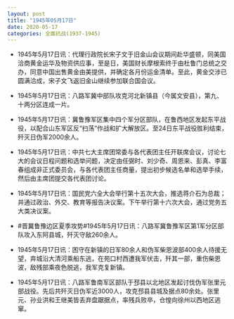 ```yaml
---
layout: post
title: "1945年05月17日"
date: 2020-05-17
categories: 全面抗战(1937-1945)
---
```


<meta name="referrer" content="no-referrer" />

- 1945年5月17日讯：代理行政院长宋子文于旧金山会议期间赴华盛顿，同美国洽商黄金运华及物资供应事，至是日，美国财长摩根索终于由杜鲁门总统之交办，同意中国出售黄金由美提供，并确定各月份运金清单。至此，黄金交涉已圆满洽成，宋子文飞返旧金山继续参加联合国会议。 

- 1945年5月17日讯：八路军冀中部队攻克河北新镇县（今属文安县），第九、十两分区连成一片。 

- 1945年5月17日讯：冀鲁豫军区集中四个军分区部队，在鲁西地区发起东平战役，以配合山东军区反“扫荡”作战和扩大解放区。至24日东平战役胜利结束，歼灭日伪军2000余人。 

- 1945年5月17日讯：中共七大主席团常委与各代表团主任开联席会议，讨论七大的会议日程问题和选举问题，决定由任弼时、刘少奇、周恩来、彭真、李富春组成非正式委员会，与各代表团主任商量，提出初步候选名单和选举手续，然后由主席团提交各代表团讨论。 

- 1945年5月17日讯：国民党六全大会举行第十五次大会，推选蒋介石为总裁；并通过政治、外交、教育等报告决议案。下午举行第十六次大会，通过党务五大类决议案。 

- #晋冀鲁豫边区夏季攻势#1945年5月17日讯：八路军冀鲁豫军区第1军分区部队攻入东阿县城，歼灭守敌260余人。 

- 1945年5月17日讯：困守在新镇的日军80余人和伪军柴恩波部400余人待援无望，弃城沿大清河乘船东逃，在苑口村西遭我军伏击，歼其一部，重伤柴恩波，敌残部乘夜色脱逃，我军克复新镇。 

- 1945年5月17日讯：八路军鲁南军区部队于邳县以北地区发起讨伐伪军张里元部战役。先后共歼灭日伪军近3000人，攻克邳县县城及据点80余处。张里元、孙业洪和王继美皆丢弃盘踞据点，率残兵败卒，仓惶向徐州以西地区逃窜。 

